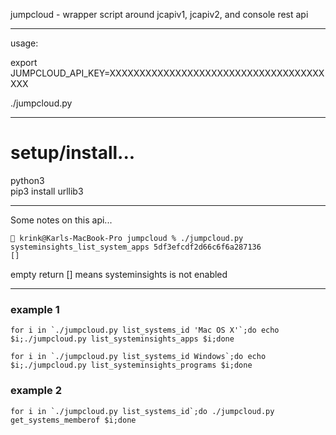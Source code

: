 
jumpcloud - wrapper script around jcapiv1, jcapiv2, and console rest api

----
usage:

export JUMPCLOUD_API_KEY=XXXXXXXXXXXXXXXXXXXXXXXXXXXXXXXXXXXXXXX

./jumpcloud.py

----

# setup/install...    

python3    
pip3 install urllib3    

----

Some notes on this api...   


```
🎉 krink@Karls-MacBook-Pro jumpcloud % ./jumpcloud.py systeminsights_list_system_apps 5df3efcdf2d66c6f6a287136
[]
```
empty return [] means systeminsights is not enabled

----


### example 1
```
for i in `./jumpcloud.py list_systems_id 'Mac OS X'`;do echo $i;./jumpcloud.py list_systeminsights_apps $i;done

for i in `./jumpcloud.py list_systems_id Windows`;do echo $i;./jumpcloud.py list_systeminsights_programs $i;done
```

### example 2
```
for i in `./jumpcloud.py list_systems_id`;do ./jumpcloud.py get_systems_memberof $i;done
```



